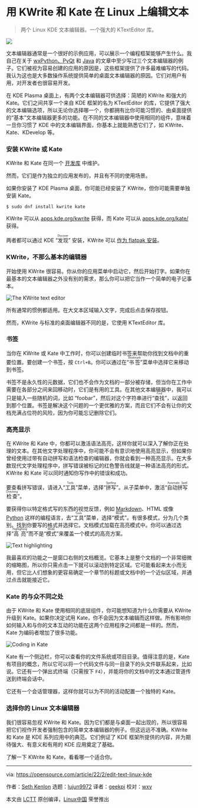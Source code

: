 [#]: subject: "Edit text on Linux with KWrite and Kate"
[#]: via: "https://opensource.com/article/22/2/edit-text-linux-kde"
[#]: author: "Seth Kenlon https://opensource.com/users/seth"
[#]: collector: "lujun9972"
[#]: translator: "geekpi"
[#]: reviewer: "wxy"
[#]: publisher: "wxy"
[#]: url: "https://linux.cn/article-14310-1.html"

用 KWrite 和 Kate 在 Linux 上编辑文本
======

> 两个 Linux KDE 文本编辑器。一个强大的 KTextEditor 库。

![](https://img.linux.net.cn/data/attachment/album/202202/27/144611kfsjnefsnlc2c9ee.jpg)

文本编辑器通常是一个很好的示例应用，可以展示一个编程框架能够产生什么。我自己在关于 [wxPython、PyQt][2] 和 [Java][3] 的文章中至少写过三个文本编辑器的例子。它们被视为容易创建的应用的原因是，这些框架提供了许多最难编写的代码。我认为这也是大多数操作系统提供简单的桌面文本编辑器的原因。它们对用户有用，对开发者也很容易开发。

在 KDE Plasma 桌面上，有两个文本编辑器可供选择：简陋的 KWrite 和强大的 Kate。它们之间共享一个来自 KDE 框架的名为 KTextEditor 的库，它提供了强大的文本编辑选项，所以无论你选择哪一个，你都拥有比你可能习惯的、由桌面提供的“基本”文本编辑器更多的功能。在不同的文本编辑器中使用相同的组件，意味着一旦你习惯了 KDE 中的文本编辑界面，你基本上就能熟悉它们了，如 KWrite、Kate、KDevelop 等。

### 安装 KWrite 或 Kate

KWrite 和 Kate 在同一个 [开发库][4] 中维护。

然而，它们是作为独立的应用发布的，并且有不同的使用场景。

如果你安装了 KDE Plasma 桌面，你可能已经安装了 KWrite，但你可能需要单独安装 Kate。

```
$ sudo dnf install kwrite kate
```

KWrite 可以从 [apps.kde.org/kwrite][5] 获得，而 Kate 可以从 [apps.kde.org/kate/][6] 获得。

两者都可以通过 KDE “<ruby>发现<rt>Discover</rt></ruby>” 安装，KWrite 可以 [作为 flatpak 安装][7]。

### KWrite，不那么基本的编辑器

开始使用 KWrite 很容易。你从你的应用菜单中启动它，然后开始打字。如果你在最基本的文本编辑器之外没有别的需求，那么你可以把它当作一个简单的电子记事本。

![The KWrite text editor][8]

所有通常的惯例都适用。在大文本区域输入文字，完成后点击保存按钮。

然而，KWrite 与标准的桌面编辑器不同的是，它使用 KTextEditor 库。

### 书签

当你在 KWrite 或 Kate 中工作时，你可以创建临时书签来帮助你找到文档中的重要位置。要创建一个书签，按 `Ctrl+B`。你可以通过在“<ruby>书签<rt>Bookmark</rt></ruby>”菜单中选择它来移动到书签。

书签不是永久性的元数据，它们也不会作为文档的一部分被存储，但当你在工作中需要在各部分之间来回移动时，它们是有用的工具。在其他文本编辑器中，我可以只是输入一些随机的词，比如 “foobar”，然后对这个字符串进行“<ruby>查找<rt>Find</rt></ruby>”，以返回到那个位置。书签是解决这个问题的一个更优雅的方案，而且它们不会有让你的文档充满占位符的风险，因为你可能忘记删除它们。

### 高亮显示

在 KWrite 和 Kate 中，你都可以激活语法高亮，这样你就可以深入了解你正在处理的文本。在其他文字处理程序中，你可能不会有意识地使用高亮显示，但如果你曾经使用过带有自动拼写和语法检查的编辑器，你就会看到一种高亮显示。在大多数现代文字处理程序中，拼写错误被标记的红色警告线就是一种语法高亮的形式。KWrite 和 Kate 可以同时通知你写作中的错误和成功。

要查看拼写错误，请进入“<ruby>工具<rt>Tools</rt></ruby>”菜单，选择“<ruby>拼写<rt>Spelling<rt></ruby>”。从子菜单中，激活“<ruby>自动拼写检查<rt>Automatic Spell Checking</rt></ruby>”。

要获得你以特定格式写的东西的视觉反馈，例如 [Markdown][11]、HTML 或像 [Python][12] 这样的编程语言，去“<ruby>工具<rt>Tools</rt></ruby>”菜单，选择“<ruby>模式<rt>Mode</rt></ruby>”。有很多模式，分为几个类别。找到你要写的格式并选择它。文档模式加载在高亮模式中。你可以通过选择“<ruby>高亮<rt>Highlighting</rt></ruby>”而不是“<ruby>模式<rt>Mode</rt></ruby>”来覆盖一个模式的高亮方案。

![Text highlighting][13]

我最喜欢的功能之一是窗口右侧的文档概览。它基本上是整个文档的一个非常细微的缩略图，所以你只需点击一下就可以滚动到特定区域。它可能看起来太小而无用，但它比人们想象的更容易确定一个章节的标题或文档中的一个近似区域，并通过点击就能接近它。

### Kate 的与众不同之处

由于 KWrite 和 Kate 使用相同的底层组件，你可能想知道为什么你需要从 KWrite 升级到 Kate。如果你决定试用 Kate，你不会因为文本编辑而这样做。所有影响你如何输入和与你的文本互动的功能在这两个应用程序之间都是一样的。然而，Kate 为编码者增加了很多功能。

![Coding in Kate][14]

Kate 有一个侧边栏，你可以查看你的文件系统或项目目录。值得注意的是，Kate 有项目的概念，所以它可以将一个代码文件与同一目录下的头文件联系起来，比如说。它还有一个弹出式终端（只需按下 `F4`），并能将你的文档中的文本通过管道传送到终端会话中。

它还有一个会话管理器，这样你就可以为不同的活动配置一个独特的 Kate。

### 选择你的 Linux 文本编辑器

我们很容易忽视 KWrite 和 Kate。因为它们都是与桌面一起出现的，所以很容易把它们视作开发者强制包含的简单文本编辑器的例子。但这远远不准确。KWrite 和 Kate 是 KDE 系列应用中的典范。它们例证了 KDE 框架所提供的内容，并为期待强大、有意义和有用的 KDE 应用奠定了基础。

了解一下 KWrite 和 Kate，看看哪一个适合你。

--------------------------------------------------------------------------------

via: https://opensource.com/article/22/2/edit-text-linux-kde

作者：[Seth Kenlon][a]
选题：[lujun9972][b]
译者：[geekpi](https://github.com/geekpi)
校对：[wxy](https://github.com/wxy)

本文由 [LCTT](https://github.com/LCTT/TranslateProject) 原创编译，[Linux中国](https://linux.cn/) 荣誉推出

[a]: https://opensource.com/users/seth
[b]: https://github.com/lujun9972
[1]: https://opensource.com/sites/default/files/styles/image-full-size/public/lead-images/laptop_screen_desk_work_chat_text.png?itok=UXqIDRDD (Person using a laptop)
[2]: https://opensource.com/article/17/4/pyqt-versus-wxpython
[3]: https://opensource.com/article/20/12/write-your-own-text-editor
[4]: https://invent.kde.org/utilities/kate
[5]: http://apps.kde.org/kwrite
[6]: https://apps.kde.org/kate
[7]: https://opensource.com/article/21/11/install-flatpak-linux
[8]: https://opensource.com/sites/default/files/kwrite-ui.jpg (The KWrite text editor)
[9]: https://creativecommons.org/licenses/by-sa/4.0/
[10]: https://www.gutenberg.org/cache/epub/41445/pg41445.txt
[11]: https://opensource.com/article/19/9/introduction-markdown
[12]: https://opensource.com/article/17/10/python-101
[13]: https://opensource.com/sites/default/files/kwrite-ui-mode.jpg (Text highlighting)
[14]: https://opensource.com/sites/default/files/kate-ui.jpg (Coding in Kate)
